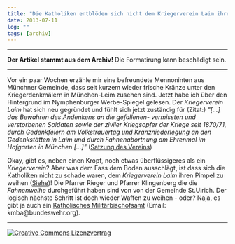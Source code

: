 ```yaml
---
title: "Die Katholiken entblöden sich nicht dem Kriegerverein Laim ihre Fahne zu segnen"
date: 2013-07-11
log: ""
tags: [archiv]
---
```

<hr><b>Der Artikel stammt aus dem Archiv!</b> Die Formatirung kann beschädigt sein.<hr>
<p>Vor ein paar Wochen erzähle mir eine befreundete Mennoninten aus Münchner Gemeinde, dass seit kurzem wieder frische Kränze unter den Kriegerdenkmälern in München-Leim zusehen sind. Jetzt habe ich über den Hintergrund im Nymphenburger Werbe-Spiegel gelesen. Der <i>Kriegerverein Laim</i> hat sich neu gegründet und fühlt sich jetzt zuständig für (Zitat:) <i>"[...] das Bewahren des Andenkens an die gefallenen- vermissten und verstorbenen Soldaten sowie der ziviler Kriegsopfer der Kriege seit 1870/71, durch Gedenkfeiern am Volkstrauertag und Kranzniederlegung an den Gedenkstätten in Laim und durch Fahnenabortnung am Ehrenmal im Hofgarten in München [...]"</i> (<a href="http://www.kriegerverein-laim.de/index.php?cid=344&pid=325">Satzung des Vereins</a>)</p>

<p>Okay, gibt es, neben einen Kropf, noch etwas überflüssigeres als ein <i>Kriegerverein</i>? Aber was dem Fass dem Boden ausschlägt, ist dass sich die Katholiken nicht zu schade waren, dem <i>Kriegerverein Laim</i> ihren Pimpel zu weihen (<a href="http://www.kriegerverein-laim.de/index.php?cid=359&pid=324">Siehe</a>)! Die Pfarrer Rieger und Pfarrer Klingenberg die die <i>Fahnenweihe</i> durchgeführt haben sind von von der Gemeinde St.Ulrich. Der logisch nächste Schritt ist doch wieder Waffen zu weihen - oder? Naja, es gibt ja auch ein <a href="http://www.kmba.militaerseelsorge.bundeswehr.de/portal/a/kmba/!ut/p/c4/DcLBDYAgDAXQWVygvXtzC-ViiiH40wKGoq6veY8D_6o8yDLQqhivvB2Y40sF5imZ71qiUOtZKlxI745EKuNsBudLl-kDrbnakA!!/">Katholisches Militärbischofsamt</a> (Email: kmba@bundeswehr.org). </p>


<hr>
<a rel="license" href="http://creativecommons.org/licenses/by-sa/3.0/"><img alt="Creative Commons Lizenzvertrag" style="border-width:0" src="http://i.creativecommons.org/l/by-sa/3.0/88x31.png" /></a>
